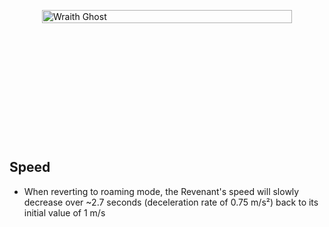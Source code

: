 <div class="wraith-container">
  <img src="/images/Revenant_Discovered.webp" alt="Wraith Ghost" class="wraith-image" />
</div>

<style>
.wraith-container {
  display: flex;
  justify-content: center;
  align-items: center;
  min-height: 400px;
  position: relative;
  overflow: hidden;
}

.wraith-container::before {
  content: '';
  position: absolute;
  top: 0;
  left: 0;
  right: 0;
  bottom: 0;
  background: radial-gradient(circle at center, rgba(0,0,0,0) 30%, var(--vp-c-bg) 100%);
  pointer-events: none;
  z-index: 2;
}

.wraith-image {
  max-width: 400px;
  width: 100%;
  height: auto;
  filter: brightness(0.9) contrast(1.1);
  transition: all 0.3s ease;
}

.wraith-image:hover {
  filter: brightness(1) contrast(1.2);
  transform: scale(1.02);
}
</style>

## Speed

- When reverting to roaming mode, the Revenant's speed will slowly decrease over ~2.7 seconds (deceleration rate of 0.75 m/s²) back to its initial value of 1 m/s
